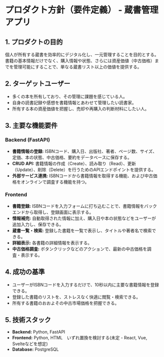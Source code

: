 # プロダクト方針（要件定義） - 蔵書管理アプリ

## 1. プロダクトの目的

個人が所有する蔵書を効率的にデジタル化し、一元管理することを目的とする。書籍の基本情報だけでなく、購入情報や状態、さらには資産価値（中古価格）までを管理可能にすることで、単なる蔵書リスト以上の価値を提供する。

## 2. ターゲットユーザー

- 多くの本を所有しており、その管理に課題を感じている人。
- 自身の読書記録や感想を書籍情報とあわせて管理したい読書家。
- 所有する本の資産価値を把握し、売却や再購入の判断材料にしたい人。

## 3. 主要な機能要件

### Backend (FastAPI)
- **書籍情報の登録:** ISBNコード、購入日、出版社、著者、ページ数、サイズ、定価、本の状態、中古価格、要約をデータベースに保存する。
- **CRUD API:** 書籍情報の作成（Create）、読み取り（Read）、更新（Update）、削除（Delete）を行うためのAPIエンドポイントを提供する。
- **外部サービス連携:** ISBNコードから書籍情報を取得する機能、および中古価格をオンラインで調査する機能を持つ。

### Frontend
- **書籍登録:** ISBNコードを入力フォームに打ち込むことで、書籍情報をバックエンドから取得し、登録画面に表示する。
- **情報補完:** 自動取得された情報に加え、購入日や本の状態などをユーザーが追加入力し、保存できる。
- **蔵書一覧・検索:** 登録した書籍を一覧で表示し、タイトルや著者名で検索できる。
- **詳細表示:** 各書籍の詳細情報を表示する。
- **中古価格調査:** ボタンクリックなどのアクションで、最新の中古価格を調査・表示する。

## 4. 成功の基準

- ユーザーがISBNコードを入力するだけで、10秒以内に主要な書籍情報を登録できる。
- 登録した書籍のリストを、ストレスなく快適に閲覧・検索できる。
- 所有する書籍のおおよその中古市場価格を把握できる。

## 5. 技術スタック

- **Backend:** Python, FastAPI
- **Frontend:** Python, HTML　いずれ置換を検討する(未定 - React, Vue, Svelteなどを想定)
- **Database:** PostgreSQL
